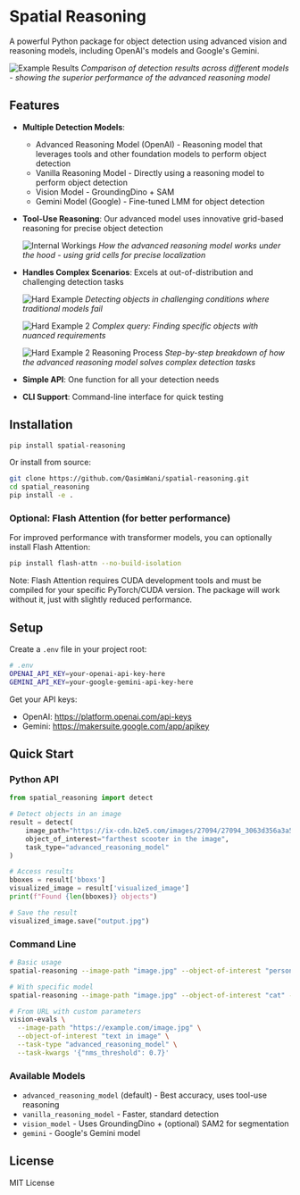 # Spatial Reasoning

A powerful Python package for object detection using advanced vision and reasoning models, including OpenAI's models and Google's Gemini.

![Example Results](assets/example_results.png)
*Comparison of detection results across different models - showing the superior performance of the advanced reasoning model*

## Features

- **Multiple Detection Models**: 
  - Advanced Reasoning Model (OpenAI) - Reasoning model that leverages tools and other foundation models to perform object detection
  - Vanilla Reasoning Model - Directly using a reasoning model to perform object detection
  - Vision Model - GroundingDino + SAM
  - Gemini Model (Google) - Fine-tuned LMM for object detection

- **Tool-Use Reasoning**: Our advanced model uses innovative grid-based reasoning for precise object detection
  
  ![Internal Workings](assets/internal_workings.png)
  *How the advanced reasoning model works under the hood - using grid cells for precise localization*

- **Handles Complex Scenarios**: Excels at out-of-distribution and challenging detection tasks
  
  ![Hard Example](assets/hard_example.png)
  *Detecting objects in challenging conditions where traditional models fail*
  
  ![Hard Example 2](assets/hard_example_2.png)
  *Complex query: Finding specific objects with nuanced requirements*
  
  ![Hard Example 2 Reasoning Process](assets/hard_example_2_reasoning_process.png)
  *Step-by-step breakdown of how the advanced reasoning model solves complex detection tasks*

- **Simple API**: One function for all your detection needs
- **CLI Support**: Command-line interface for quick testing

## Installation

```bash
pip install spatial-reasoning
```

Or install from source:
```bash
git clone https://github.com/QasimWani/spatial-reasoning.git
cd spatial_reasoning
pip install -e .
```

### Optional: Flash Attention (for better performance)

For improved performance with transformer models, you can optionally install Flash Attention:

```bash
pip install flash-attn --no-build-isolation
```

Note: Flash Attention requires CUDA development tools and must be compiled for your specific PyTorch/CUDA version. The package will work without it, just with slightly reduced performance.

## Setup

Create a `.env` file in your project root:

```bash
# .env
OPENAI_API_KEY=your-openai-api-key-here
GEMINI_API_KEY=your-google-gemini-api-key-here
```

Get your API keys:
- OpenAI: https://platform.openai.com/api-keys
- Gemini: https://makersuite.google.com/app/apikey

## Quick Start

### Python API

```python
from spatial_reasoning import detect

# Detect objects in an image
result = detect(
    image_path="https://ix-cdn.b2e5.com/images/27094/27094_3063d356a3a54cc3859537fd23c5ba9d_1539205710.jpeg",  # or image-path
    object_of_interest="farthest scooter in the image",
    task_type="advanced_reasoning_model"
)

# Access results
bboxes = result['bboxs']
visualized_image = result['visualized_image']
print(f"Found {len(bboxes)} objects")

# Save the result
visualized_image.save("output.jpg")
```

### Command Line

```bash
# Basic usage
spatial-reasoning --image-path "image.jpg" --object-of-interest "person"  # "advanced_reasoning_model" used by default

# With specific model
spatial-reasoning --image-path "image.jpg" --object-of-interest "cat" --task-type "gemini"

# From URL with custom parameters
vision-evals \
  --image-path "https://example.com/image.jpg" \
  --object-of-interest "text in image" \
  --task-type "advanced_reasoning_model" \
  --task-kwargs '{"nms_threshold": 0.7}'
```

### Available Models

- `advanced_reasoning_model` (default) - Best accuracy, uses tool-use reasoning
- `vanilla_reasoning_model` - Faster, standard detection
- `vision_model` - Uses GroundingDino + (optional) SAM2 for segmentation
- `gemini` - Google's Gemini model

## License

MIT License